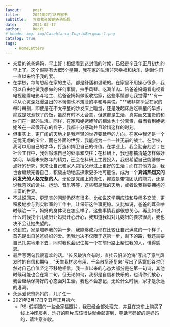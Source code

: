 ```yaml
---
layout:     post
title:      2021年2月18日家书
subtitle:   写给我亲爱的爸爸妈妈
date:       2021-02-17
author:     RenYi
# header-img: img/Casablanca-IngridBergman-1.png
catalog: true
tags:
    - HomeLetters
---
```




- 亲爱的爸爸妈妈，早上好！相信看到这封信的时候，已经是辛丑年正月初九的早上了。这个假期有大概5个星期，我在家的生活非常幸福和快乐，谢谢你们一直以来给予我的爱。
- 在学校，每每想起在家的生活，都是舒适和温暖的。在家里不用操心很多，我可以自由地做我想做的任何事情，拉手风琴、吃涮羊肉、陪爸爸妈妈看电视看电视剧看电影斗地主、给爸爸妈妈做饭收拾家，这些事情都让我觉得**"有一种从心灵深处漫溢出的不懊悔也不羞耻的平和与喜悦。"**我非常享受在家的每时每刻，即使是在不太平整的沙发床上睡觉，还是晚起床后吃零星的早点，抑或是吃煮软了的饭，虽然有时不太合意，但这都是生活，真实而又宝贵的和你们在一起的生活。同样，在家和姥姥姥爷的相处也十分宝贵，每当看到姥姥姥爷在一起很开心的样子，我都十分感动并且珍惜这样的时刻。
- 但事实上，更广阔的天地才是我年轻的世界要延申的方向。在家中我还是一个无忧无虑的宝宝，而在外面的世界，我能成为一个一往无前的战士。在学校，我可以用自己的才华，打造和捍卫自己的价值。在学业上，我会勤奋刻苦；在社会工作中，我会锻炼自己的处事和交往；在科研上，我也想搞清楚怎样做好学问，毕竟未来数年的精力，还会在科研上主要投入，我很希望自己能够做一点好的研究，未来让自己和家人包括父母过上更好的生活；而在其他方面，我也会继续完善自己，积极主动地去探索更多地可能性，成为一个**真诚热烈又闪闪发光的人格完整的人**，无论是党建上的责任，抑或是带领团队的能力，还是说我喜欢的读书、运动、音乐等等，这些都是我的天地，或者说我将要拥抱的丰富的世界。
- 不过说回来，更现实的问题仍然有很多。比如说这学期应该和导师多交流，更积极地参与到实验室的工作中，让保研这件事更稳。又比如说，爸爸的耳朵啥时候治一下，妈妈的身体现在怎么样了，这些事情我都很想关心。再比如说，什么时候找个儿媳妇让妈妈开心开心，我知道我妈对儿媳妇的要求很高，我也决不会让她失望的。
- 说到底，家是培养我的第一步，我能够成为现在比较让自己满意的一个样子，首先是出自爸爸妈妈的爱。但我也决不仅限于这第一步，剩下的路，我还需要自己扎实地走下去，同时我也会记住每一个在前行路上帮过我的人，懂得感恩。
- 最后写两句我很喜欢的话。"长风破浪会有时，直挂云帆济沧海"写出了意气风发时的自信和期待，"天生我材必有用，千金散尽还复来"写出了落寞低谷时仍然对自己价值坚定不移地相信。我一直以来的心态大部分是在第一句诗，其他时候可能也会在第二句，但无论如何，我都是自信和快乐的，也请你们放心，我会继续保持好的心态面对生活，我也不会忘记，无论什么时候，家才是永远的港湾。
- 永远爱爸爸妈妈的，儿子任一
- 2021年2月17日辛丑年正月初六
  - PS: 假期照的一些全家福照片，我已经全部处理完，并且在京东上购买了线上冲印服务，洗好的照片应该很快就会邮寄到，电话号码留的是妈妈的，请注意查收。

